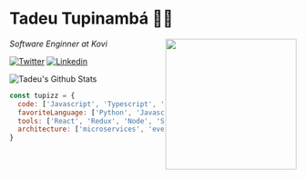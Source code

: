 # Tadeu Tupinambá 👨‍💻

<img align='right' src="https://media.giphy.com/media/MdA16VIoXKKxNE8Stk/giphy.gif" width="230">
<p><em>Software Enginner at Kovi</br></em></p>

[![Twitter](https://img.shields.io/badge/-Twitter-222222?style=flat-square&logo=twitter&logoColor=white&link=https://twitter.com/iamtupiz/)](https://twitter.com/iamtupiz/)
[![Linkedin](https://img.shields.io/badge/-LinkedIn-222222?style=flat-square&logo=Linkedin&logoColor=white&link=https://www.linkedin.com/in/tadeutupinamba/)](https://www.linkedin.com/in/tadeutupinamba/)


<img align="center" src="https://github-readme-stats.vercel.app/api?username=tupizz&show_icons=true&hide_border=true" alt="Tadeu's Github Stats">


```javascript
const tupizz = {
  code: ['Javascript', 'Typescript', 'HTML', 'CSS', 'Ruby', 'Python', 'Java'],
  favoriteLanguage: ['Python', 'Javascript'],
  tools: ['React', 'Redux', 'Node', 'Storybook', 'Styled-Components', 'Jest', 'Docker', 'GraphQL'],
  architecture: ['microservices', 'event-driven', 'design system pattern']
}
```
